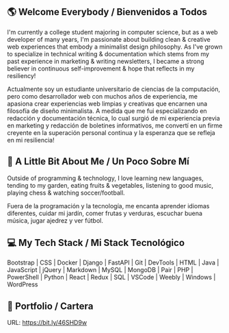 ## 🌎 Welcome Everybody / Bienvenidos a Todos

I'm currently a college student majoring in computer science, but as a web developer of many years, I'm passionate about building clean & creative web experiences that embody a minimalist design philosophy. As I've grown to specialize in technical writing & documentation which stems from my past experience in marketing & writing newsletters, I became a strong believer in continuous self-improvement & hope that reflects in my resiliency!

Actualmente soy un estudiante universitario de ciencias de la computación, pero como desarrollador web con muchos años de experiencia, me apasiona crear experiencias web limpias y creativas que encarnen una filosofía de diseño minimalista. A medida que me fui especializando en redacción y documentación técnica, lo cual surgió de mi experiencia previa en marketing y redacción de boletines informativos, me convertí en un firme creyente en la superación personal continua y la esperanza que se refleja en mi resiliencia!

## 🌱 A Little Bit About Me / Un Poco Sobre Mí

Outside of programming & technology, I love learning new languages, tending to my garden, eating fruits & vegetables, listening to good music, playing chess & watching soccer/football.

Fuera de la programación y la tecnología, me encanta aprender idiomas diferentes, cuidar mi jardín, comer frutas y verduras, escuchar buena música, jugar ajedrez y ver fútbol.

## 💻 My Tech Stack / Mi Stack Tecnológico

Bootstrap | CSS | Docker | Django | FastAPI | Git | DevTools | HTML | Java | JavaScript | jQuery | Markdown | MySQL | MongoDB | Pair | PHP | PowerShell | Python | React | Redux | SQL | VSCode | Weebly | Windows | WordPress

## 🔗 Portfolio / Cartera

URL: https://bit.ly/46SHD9w
